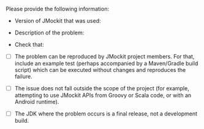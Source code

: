 Please provide the following information:

* Version of JMockit that was used: 

* Description of the problem:


* Check that:

 - [ ] The problem can be reproduced by JMockit project members.
  For that, include an example test (perhaps accompanied by a Maven/Gradle build script) which
  can be executed without changes and reproduces the failure.

 - [ ] The issue does not fall outside the scope of the project (for example, attempting to use JMockit
  APIs from Groovy or Scala code, or with an Android runtime).

 - [ ] The JDK where the problem occurs is a final release, not a development build.